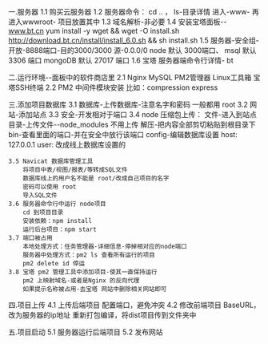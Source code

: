 一.服务器
	1.1 购买云服务器
	1.2 服务器命令： cd .. ， ls-目录详情
		进入-www- 再进入wwwroot- 项目放置其中
	1.3 域名解析-非必要
	1.4 安装宝塔面板--www.bt.cn
		yum install -y wget && wget -O install.sh http://download.bt.cn/install/install_6.0.sh && sh install.sh
	1.5 服务器-安全组-开放-8888端口-目的3000/3000 源-0.0.0/0
		node 默认 3000端口、
		msql 默认 3306 端口
		mongoDB 默认 27017 端口
	1.6 宝塔 服务器端命令行详情- bt

二.运行环境--面板中的软件商店里
	2.1 Nginx
		MySQL
		PM2管理器
		Linux工具箱
		宝塔SSH终端
	2.2 PM2 中间件模块安装
		比如：compression
			 express

三.添加项目数据库
	3.1 数据库-上传数据库-注意名字和密码 一般都用 root
	3.2 网站-添加站点
	3.3 安全-开发相对于端口
	3.4 node 压缩包上传：
		文件-进入到站点目录-上传文件--node_modules 不用上传
		解压-把内容全部剪切粘贴到根目录下
		bin-查看里面的端口-并在安全中放行该端口
		config-编辑数据库设置
		host: 127.0.0.1
		user: 改成线上数据库设置的

	3.5 Navicat 数据库管理工具
		将项目中表/视图/报表/等转成SQL文件
		数据库线上的用户名不能是 root/改成自己项目的名字
		密码可以使用 root
		导入SQL文件
	3.6 服务器命令行中运行 node项目
		cd 到项目目录
		安装依赖：npm install
		运行后台项目：npm start
	3.7 端口被占用
		本地处理方式：任务管理器-详细信息-停掉相对应的node端口
		服务器中处理方式：pm2 ls 查看所有运行的项目
		pm2 delete id 停运
	3.8 宝塔 pm2 管理工具中添加项目-使其一直保持运行
		pm2 上映射域名-或者是Nginx 的反向代理
		如果提示名称被占用-去宝塔 网站中删除相关网站即可

四.项目上传
	4.1 上传后端项目
		配置端口，避免冲突
	4.2 修改前端项目 BaseURL，改为服务器的ip地址
		重新打包编译，将dist项目传到文件夹中

五.项目启动
	5.1 服务器运行后端项目
	5.2 发布网站